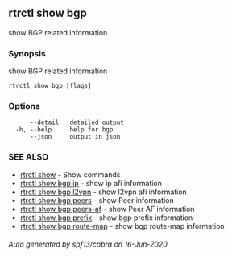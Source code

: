 ## rtrctl show bgp

show BGP related information

### Synopsis


show BGP related information

```
rtrctl show bgp [flags]
```

### Options

```
      --detail   detailed output
  -h, --help     help for bgp
      --json     output in json
```

### SEE ALSO
* [rtrctl show](rtrctl_show.md)	 - Show commands
* [rtrctl show bgp ip](rtrctl_show_bgp_ip.md)	 - show ip afi information
* [rtrctl show bgp l2vpn](rtrctl_show_bgp_l2vpn.md)	 - show l2vpn afi information
* [rtrctl show bgp peers](rtrctl_show_bgp_peers.md)	 - show Peer information
* [rtrctl show bgp peers-af](rtrctl_show_bgp_peers-af.md)	 - show Peer AF information
* [rtrctl show bgp prefix](rtrctl_show_bgp_prefix.md)	 - show bgp prefix information
* [rtrctl show bgp route-map](rtrctl_show_bgp_route-map.md)	 - show bgp route-map information

###### Auto generated by spf13/cobra on 16-Jun-2020
